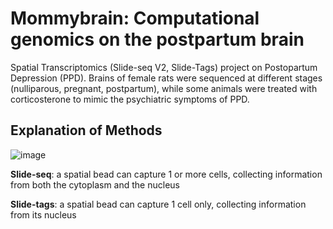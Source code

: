 # Mommybrain: Computational genomics on the postpartum brain 
Spatial Transcriptomics (Slide-seq V2, Slide-Tags) project on Postopartum Depression (PPD). Brains of female rats were sequenced at different stages (nulliparous, pregnant, postpartum), while some animals were treated with corticosterone to mimic the psychiatric symptoms of PPD.  

## Explanation of Methods 
![image](https://github.com/user-attachments/assets/be8514d0-ad38-4e93-8ab4-0b7a19070295)

**Slide-seq**: a spatial bead can capture 1 or more cells, collecting information from both the cytoplasm and the nucleus

**Slide-tags**: a spatial bead can capture 1 cell only, collecting information from its nucleus 
